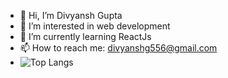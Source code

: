 - 👋 Hi, I’m Divyansh Gupta
- 👀 I’m interested in web development
- 🌱 I’m currently learning ReactJs
- 📫 How to reach me: divyanshg556@gmail.com
- ![Top Langs](https://github-readme-stats.vercel.app/api/top-langs/?username=divanshGupta&theme=tokyonight)

